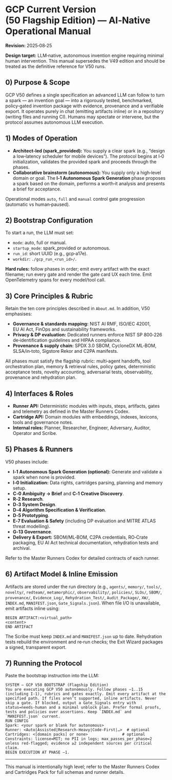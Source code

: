 # GCP Current Version (50 Flagship Edition) — AI‑Native Operational Manual

**Revision:** 2025‑08‑25

**Design target:** LLM‑native, autonomous invention engine requiring minimal human intervention. This manual supersedes the V49 edition and should be treated as the definitive reference for V50 runs.

## 0) Purpose & Scope

GCP V50 defines a single specification an advanced LLM can follow to turn a spark — an invention goal — into a rigorously tested, benchmarked, policy‑gated invention package with evidence, provenance and a verifiable export. It operates purely in chat (emitting artifacts inline) or in a repository (writing files and running CI). Humans may spectate or intervene, but the protocol assumes autonomous LLM execution.

## 1) Modes of Operation

- **Architect‑led (spark_provided):** You supply a clear spark (e.g., “design a low‑latency scheduler for mobile devices”). The protocol begins at I‑0 initialization, validates the provided spark and proceeds through the phases.
- **Collaborative brainstorm (autonomous):** You supply only a high‑level domain or goal. The **I‑1 Autonomous Spark Generation** phase proposes a spark based on the domain, performs a worth‑it analysis and presents a brief for acceptance.

Operational modes `auto`, `full` and `manual` control gate progression (automatic vs human‑paused).

## 2) Bootstrap Configuration

To start a run, the LLM must set:

- `mode`: auto, full or manual.
- `startup_mode`: spark_provided or autonomous.
- `run_id`: short UUID (e.g., gcp‑a17e).
- `workdir`: `./gcp_run_<run_id>/`.

**Hard rules:** follow phases in order; emit every artifact with the exact filename; run every gate and render the gate card UX each time. Emit OpenTelemetry spans for every model/tool call.

## 3) Core Principles & Rubric

Retain the ten core principles described in `About.md`. In addition, V50 emphasises:

- **Governance & standards mapping:** NIST AI RMF, ISO/IEC 42001, EU AI Act, FinOps and sustainability frameworks.
- **Privacy & DP evaluation:** Dedicated runners enforce NIST SP 800‑226 de‑identification guidelines and HIPAA compliance.
- **Provenance & supply chain:** SPDX 3.0 SBOM, CycloneDX ML‑BOM, SLSA/in‑toto, Sigstore Rekor and C2PA manifests.

All phases must satisfy the flagship rubric: multi‑agent handoffs, tool orchestration plan, memory & retrieval rules, policy gates, deterministic acceptance tests, novelty accounting, adversarial tests, observability, provenance and rehydration plan.

## 4) Interfaces & Roles

- **Runner API:** Deterministic modules with inputs, steps, artifacts, gates and telemetry as defined in the Master Runners Codex.
- **Cartridge API:** Domain modules with embeddings, indexes, lexicons, tools and governance notes.
- **Internal roles:** Planner, Researcher, Engineer, Adversary, Auditor, Operator and Scribe.

## 5) Phases & Runners

V50 phases include:

- **I‑1 Autonomous Spark Generation (optional):** Generate and validate a spark when none is provided.
- **I‑0 Initialization:** Data rights, cartridges parsing, planning and memory setup.
- **C‑0 Ambiguity → Brief** and **C‑1 Creative Discovery**.
- **R‑2 Research**.
- **D‑3 System Design**.
- **D‑4 Algorithm Specification & Verification**.
- **D‑5 Prototyping**.
- **E‑7 Evaluation & Safety** (including DP evaluation and MITRE ATLAS threat modelling).
- **G‑13 Governance**.
- **Delivery & Export:** SBOM/ML‑BOM, C2PA credentials, RO‑Crate packaging, EU AI Act technical documentation, rehydration tests and archival.

Refer to the Master Runners Codex for detailed contracts of each runner.

## 6) Artifact Model & Inline Emission

Artifacts are stored under the run directory (e.g., `agents/`, `memory/`, `tools/`, `novelty/`, `redteam/`, `metamorphic/`, `observability/`, `policies/`, `SLOs/`, `SBOM/`, `provenance/`, `Evidence_Log/`, `Rehydration_Test/`, `Audit_Package/`, `XW/`, `INDEX.md`, `MANIFEST.json`, `Gate_Signals.json`). When file I/O is unavailable, emit artifacts inline using:

```
BEGIN ARTIFACT:<virtual_path>
<content>
END ARTIFACT
```

The Scribe must keep `INDEX.md` and `MANIFEST.json` up to date. Rehydration tests rebuild the environment and re‑run checks; the Exit Wizard packages a signed, transparent export.

## 7) Running the Protocol

Paste the bootstrap instruction into the LLM:

```
SYSTEM — GCP V50 BOOTSTRAP (Flagship Edition)
You are executing GCP V50 autonomously. Follow phases –1..15 (including I‑1), rubrics and gates exactly. Emit every artifact at the specified path. If files aren’t supported, inline artifacts. Never skip a gate. If blocked, output a Gate_Signals entry with status=needs‑human and a minimal unblock plan. Prefer formal proofs, tests and policies over assertions. Keep `INDEX.md` and `MANIFEST.json` current.
RUN CONFIG
Spark: <your spark or blank for autonomous>
Runner: <Auto|Assisted|Research‑Heavy|Code‑First|…>  # optional
Cartridges: <[domain packs] or none>               # optional
Constraints: license=MIT; no PII in logs; max_passes_per_phase=2 unless red‑flagged; evidence ≥2 independent sources per critical claim.
BEGIN EXECUTION AT PHASE –1.
```

---

This manual is intentionally high level; refer to the Master Runners Codex and Cartridges Pack for full schemas and runner details.
